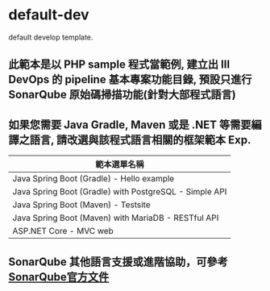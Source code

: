 # default-dev
default develop template.

## 此範本是以 PHP sample 程式當範例, 建立出 III DevOps 的 pipeline 基本專案功能目錄, 預設只進行 SonarQube 原始碼掃描功能(針對大部程式語言)


## 如果您需要 Java Gradle, Maven 或是 .NET 等需要編譯之語言, 請改選與該程式語言相關的框架範本 Exp. 

|範本選單名稱    |
| ---------------------- |
| Java Spring Boot (Gradle) - Hello example              |
| Java Spring Boot (Gradle) with PostgreSQL - Simple API |
| Java Spring Boot (Maven) - Testsite                |
| Java Spring Boot (Maven) with MariaDB - RESTful API    |
| ASP.NET Core - MVC web                                       |

## SonarQube 其他語言支援或進階協助，可參考[SonarQube官方文件](https://docs.sonarqube.org/8.9/analysis/languages/overview/)

